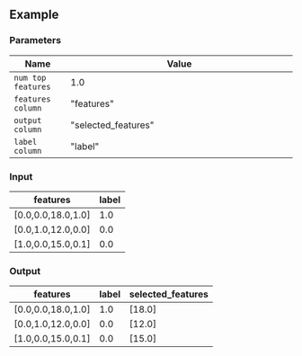 ## Example

### Parameters

<table class="table">
  <thead>
    <tr>
      <th style="width:20%">Name</th>
      <th style="width:80%">Value</th>
    </tr>
  </thead>
  <tbody>
  <tr>
    <td><code>num top features</code></td>
    <td>1.0</td>
  </tr>
  <tr>
    <td><code>features column</code></td>
    <td>"features"</td>
  </tr>
  <tr>
    <td><code>output column</code></td>
    <td>"selected_features"</td>
  </tr>
  <tr>
    <td><code>label column</code></td>
    <td>"label"</td>
  </tr>
  </tbody>
</table>

### Input

<table class="table">
  <thead>
    <tr>
      <th>features</th>
      <th>label</th>
    </tr>
  </thead>
  <tbody>
    <tr>
      <td>[0.0,0.0,18.0,1.0]</td>
      <td>1.0</td>
    </tr>
    <tr>
      <td>[0.0,1.0,12.0,0.0]</td>
      <td>0.0</td>
    </tr>
    <tr>
      <td>[1.0,0.0,15.0,0.1]</td>
      <td>0.0</td>
    </tr>
  </tbody>
</table>

### Output

<table class="table">
  <thead>
    <tr>
      <th>features</th>
      <th>label</th>
      <th>selected_features</th>
    </tr>
  </thead>
  <tbody>
    <tr>
      <td>[0.0,0.0,18.0,1.0]</td>
      <td>1.0</td>
      <td>[18.0]</td>
    </tr>
    <tr>
      <td>[0.0,1.0,12.0,0.0]</td>
      <td>0.0</td>
      <td>[12.0]</td>
    </tr>
    <tr>
      <td>[1.0,0.0,15.0,0.1]</td>
      <td>0.0</td>
      <td>[15.0]</td>
    </tr>
  </tbody>
</table>

